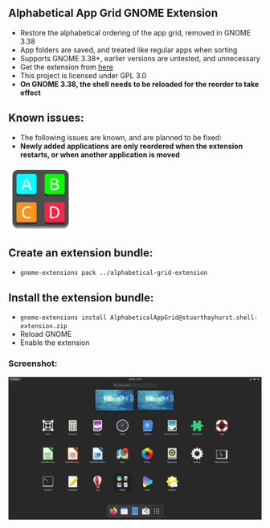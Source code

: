 ## Alphabetical App Grid GNOME Extension
  - Restore the alphabetical ordering of the app grid, removed in GNOME 3.38
  - App folders are saved, and treated like regular apps when sorting
  - Supports GNOME 3.38+, earlier versions are untested, and unnecessary
  - Get the extension from [here](https://extensions.gnome.org/extension/4269/alphabetical-app-grid/)
  - This project is licensed under GPL 3.0
  - **On GNOME 3.38, the shell needs to be reloaded for the reorder to take effect**

## Known issues:
  - The following issues are known, and are planned to be fixed:
  - **Newly added applications are only reordered when the extension restarts, or when another application is moved**

![Extension](docs/icon.png)
## Create an extension bundle:
  - `gnome-extensions pack ../alphabetical-grid-extension`

## Install the extension bundle:
  - `gnome-extensions install AlphabeticalAppGrid@stuarthayhurst.shell-extension.zip`
  - Reload GNOME
  - Enable the extension

### Screenshot:
![Extension](docs/screenshot.png)
